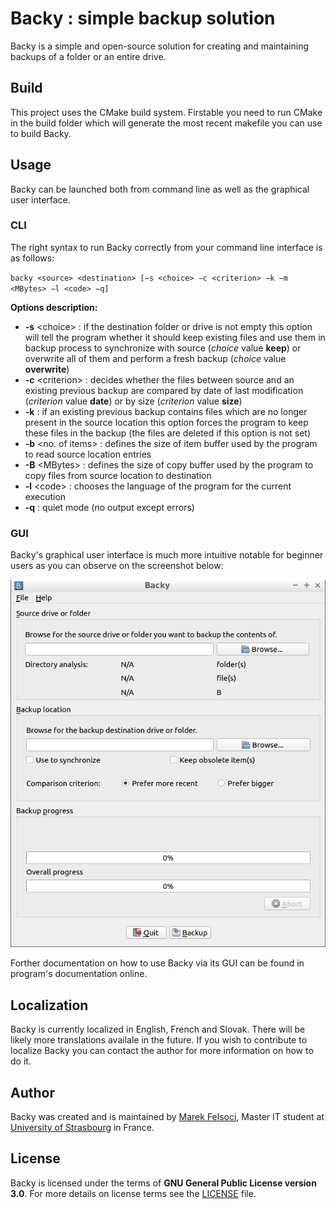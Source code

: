 # Backy : simple backup solution

Backy is a simple and open-source solution for creating and maintaining backups of a folder or an entire drive.

## Build

This project uses the CMake build system. Firstable you need to run CMake in the build folder which will generate the most recent makefile you can use to build Backy.

## Usage

Backy can be launched both from command line as well as the graphical user interface.

### CLI

The right syntax to run Backy correctly from your command line interface is as follows:

`backy <source> <destination> [−s <choice> −c <criterion> −k −m <MBytes> −l <code> −q]`

**Options description:**

- **-s** \<choice\> : if the destination folder or drive is not empty this option will tell the program whether it
should keep existing files and use them in backup process to synchronize with source (*choice* value **keep**) or overwrite all of them and perform a fresh backup (*choice* value **overwrite**)
- **-c** \<criterion\> : decides whether the files between source and an existing previous backup are compared by date of last modification (*criterion* value **date**) or by size (*criterion* value **size**)
- **-k** : if an existing previous backup contains files which are no longer present in the source location this option forces the program to keep these files in the backup (the files are deleted if this option is not set)
- **-b** <no. of items> : defines the size of item buffer used by the program to read source location entries
- **-B** \<MBytes\> : defines the size of copy buffer used by the program to copy files from source location to destination
- **-l** \<code\> : chooses the language of the program for the current execution
- **-q** : quiet mode (no output except errors)

### GUI

Backy's graphical user interface is much more intuitive notable for beginner users as you can observe on the screenshot below:

![Backy's GUI screenshot](doc/gui.png)

Forther documentation on how to use Backy via its GUI can be found in program's documentation online.

## Localization

Backy is currently localized in English, French and Slovak. There will be likely more translations availale in the future. If you wish to contribute to localize Backy you can contact the author for more information on how to do it.

## Author

Backy was created and is maintained by [Marek Felsoci](marekonline.eu), Master IT student at [University of Strasbourg](unistra.fr) in France.

## License

Backy is licensed under the terms of **GNU General Public License version 3.0**. For more details on license terms see the [LICENSE](LICENSE) file.
